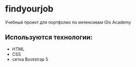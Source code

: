 # findyourjob
Учебный проект для портфолио по интенсивам Glo Academy

## Используются технологии:
- HTML
- CSS
- сетка Bootstrap 5
